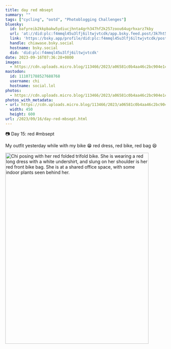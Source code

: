 ```yaml
---
title: day red mbsept
summary: ""
tags: ["cycling", "ootd", "Photoblogging Challenges"]
bluesky:
  id: bafyreib2kkpbakw5ydiucjhnta4grh347hf2k257zoou64ugrhxarz7kby
  url: 'at://did:plc:f4mmql45u3lfj6iltwjvtcdk/app.bsky.feed.post/3k7ht5h2mmc2p'
  link: 'https://bsky.app/profile/did:plc:f4mmql45u3lfj6iltwjvtcdk/post/3k7ht5h2mmc2p'
  handle: chiawase.bsky.social
  hostname: bsky.social
  did: 'did:plc:f4mmql45u3lfj6iltwjvtcdk'
date: 2023-09-16T07:36:28+0800
images:
  - https://cdn.uploads.micro.blog/113466/2023/a06581c0b4aa46c2bc904e1ce411da54.jpg
mastodon:
  id: 111071788527688768
  username: chi
  hostname: social.lol
photos:
  - https://cdn.uploads.micro.blog/113466/2023/a06581c0b4aa46c2bc904e1ce411da54.jpg
photos_with_metadata:
- url: https://cdn.uploads.micro.blog/113466/2023/a06581c0b4aa46c2bc904e1ce411da54.jpg
  width: 450
  height: 600
url: /2023/09/16/day-red-mbsept.html
---
```


📷 Day 15: red #mbsept

My outfit yesterday while with my bike 😁 red dress, red bike, red bag 😆

<img src="uploads/2023/a06581c0b4aa46c2bc904e1ce411da54.jpg" width="450" height="600" alt="Chi posing with her red folded trifold bike. She is wearing a red long dress with a white undershirt, and slung on her shoulder is her red front bike bag. She is at a shared office space, with some indoor plants seen behind her.">
